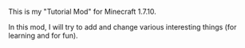 This is my "Tutorial Mod" for Minecraft 1.7.10.

In this mod, I will try to add and change various interesting things (for learning and for fun).


